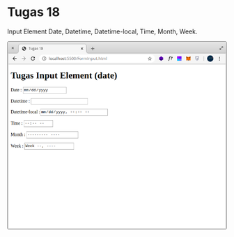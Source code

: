 # Tugas 18

Input Element Date, Datetime, Datetime-local, Time, Month, Week.

<p align="center"><img src="screen/tugas-18.png" alt="Tugas 18" width="650"/></div></p>
